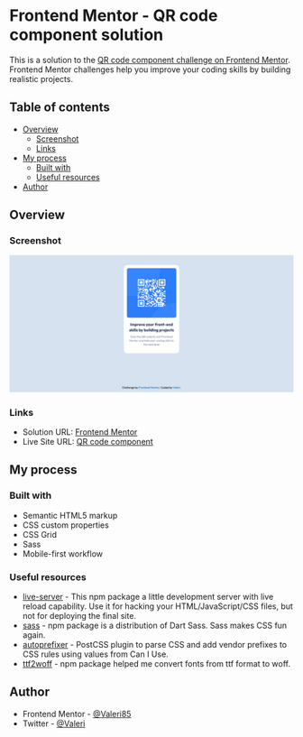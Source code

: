 # Frontend Mentor - QR code component solution

This is a solution to the [QR code component challenge on Frontend Mentor](https://www.frontendmentor.io/challenges/qr-code-component-iux_sIO_H). Frontend Mentor challenges help you improve your coding skills by building realistic projects.

## Table of contents

-   [Overview](#overview)
    -   [Screenshot](#screenshot)
    -   [Links](#links)
-   [My process](#my-process)
    -   [Built with](#built-with)
    -   [Useful resources](#useful-resources)
-   [Author](#author)

## Overview

### Screenshot

![](./screenshot.png)

### Links

-   Solution URL: [Frontend Mentor](https://www.frontendmentor.io/solutions/qr-code-component-xuZMj9lLB)
-   Live Site URL: [QR code component](https://qr-code-component-frontend-mentor.netlify.app/)

## My process

### Built with

-   Semantic HTML5 markup
-   CSS custom properties
-   CSS Grid
-   Sass
-   Mobile-first workflow

### Useful resources

-   [live-server](https://www.npmjs.com/package/live-server) - This npm package a little development server with live reload capability. Use it for hacking your HTML/JavaScript/CSS files, but not for deploying the final site.
-   [sass](https://www.npmjs.com/package/sass) - npm package is a distribution of Dart Sass. Sass makes CSS fun again.
-   [autoprefixer](https://www.npmjs.com/package/autoprefixer) - PostCSS plugin to parse CSS and add vendor prefixes to CSS rules using values from Can I Use.
-   [ttf2woff](https://www.npmjs.com/package/ttf2woff) - npm package helped me convert fonts from ttf format to woff.

## Author

-   Frontend Mentor - [@Valeri85](https://www.frontendmentor.io/profile/Valeri85)
-   Twitter - [@Valeri](https://www.twitter.com/Valeri79125128)
